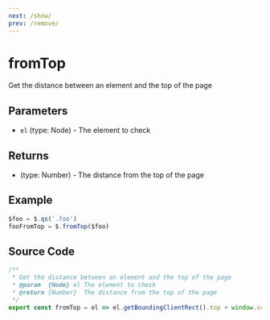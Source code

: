 ```yaml
---
next: /show/
prev: /remove/
---
```


# fromTop

Get the distance between an element and the top of the page

## Parameters

- `el` (type: Node) - The element to check

## Returns

- (type: Number) - The distance from the top of the page

## Example

```js
$foo = $.qs('.foo')
fooFromTop = $.fromTop($foo)
```

## Source Code

```js
/**
 * Get the distance between an element and the top of the page
 * @param  {Node} el The element to check
 * @return {Number}  The distance from the top of the page
 */
export const fromTop = el => el.getBoundingClientRect().top + window.scrollY
```

